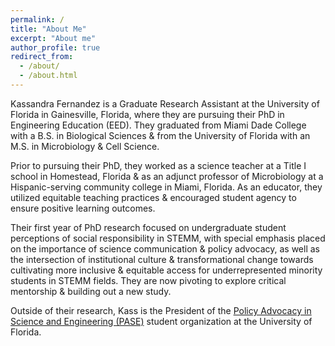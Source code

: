 ```yaml
---
permalink: /
title: "About Me"
excerpt: "About me"
author_profile: true
redirect_from: 
  - /about/
  - /about.html
---
```


Kassandra Fernandez is a Graduate Research Assistant at the University of Florida in Gainesville, Florida, where they are pursuing their PhD in Engineering Education (EED). They graduated from Miami Dade College with a B.S. in Biological Sciences & from the University of Florida with an M.S. in Microbiology & Cell Science. 

Prior to pursuing their PhD, they worked as a science teacher at a Title I school in Homestead, Florida & as an adjunct professor of Microbiology at a Hispanic-serving community college in Miami, Florida. As an educator, they utilized equitable teaching practices & encouraged student agency to ensure positive learning outcomes. 

Their first year of PhD research focused on undergraduate student perceptions of social responsibility in STEMM, with special emphasis placed on the importance of science communication & policy advocacy, as well as the intersection of institutional culture & transformational change towards cultivating more inclusive & equitable access for underrepresented minority students in STEMM fields. They are now pivoting to explore critical mentorship & building out a new study.

Outside of their research, Kass is the President of the [Policy Advocacy in Science and Engineering (PASE)](https://gator-pase-links.netlify.app/) student organization at the University of Florida.
